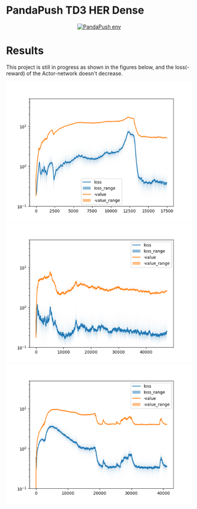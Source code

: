 # PandaPush TD3 HER Dense

<p align="center">
  <a href="https://github.com/qgallouedec/panda-gym">
    <img alt="PandaPush env" src="https://github.com/qgallouedec/panda-gym/blob/master/docs/_static/img/push.png"/>
  </a>
</p>

# Results

This project is still in progress as shown in the figures below, and the loss(-reward) of the Actor-network doesn't decrease.

<img alt="results" src="Figure_1.png"/>
<img alt="results" src="Figure_2.png"/>
<img alt="results" src="Figure_3.png"/>
